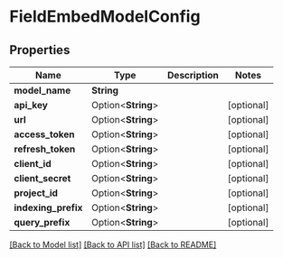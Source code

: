 # FieldEmbedModelConfig

## Properties

Name | Type | Description | Notes
------------ | ------------- | ------------- | -------------
**model_name** | **String** |  | 
**api_key** | Option<**String**> |  | [optional]
**url** | Option<**String**> |  | [optional]
**access_token** | Option<**String**> |  | [optional]
**refresh_token** | Option<**String**> |  | [optional]
**client_id** | Option<**String**> |  | [optional]
**client_secret** | Option<**String**> |  | [optional]
**project_id** | Option<**String**> |  | [optional]
**indexing_prefix** | Option<**String**> |  | [optional]
**query_prefix** | Option<**String**> |  | [optional]

[[Back to Model list]](../README.md#documentation-for-models) [[Back to API list]](../README.md#documentation-for-api-endpoints) [[Back to README]](../README.md)


